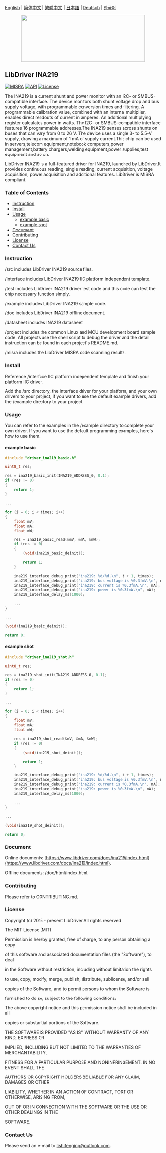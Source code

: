[English](/README.md) | [ 简体中文](/README_zh-Hans.md) | [繁體中文](/README_zh-Hant.md) | [日本語](/README_ja.md) | [Deutsch](/README_de.md) | [한국어](/README_ko.md)

<div align=center>
<img src="/doc/image/logo.svg" width="400" height="150"/>
</div>

## LibDriver INA219

[![MISRA](https://img.shields.io/badge/misra-compliant-brightgreen.svg)](/misra/README.md) [![API](https://img.shields.io/badge/api-reference-blue.svg)](https://www.libdriver.com/docs/ina219/index.html) [![License](https://img.shields.io/badge/license-MIT-brightgreen.svg)](/LICENSE)

The INA219 is a current shunt and power monitor with an I2C- or SMBUS-compatible interface. The device monitors both shunt voltage drop and bus supply voltage, with programmable conversion times and filtering. A programmable calibration value, combined with an internal multiplier, enables direct readouts of current in amperes. An additional multiplying register calculates power in watts. The I2C- or SMBUS-compatible interface features 16 programmable addresses.The INA219 senses across shunts on buses that can vary from 0 to 26 V. The device uses a single 3- to 5.5-V supply, drawing a maximum of 1 mA of supply current.This chip can be used in servers,telecom equipment,notebook computers,power management,battery chargers,welding equipment,power supplies,test equipment and so on.

LibDriver INA219 is a full-featured driver for INA219, launched by LibDriver.It provides continuous reading, single reading, current acquisition, voltage acquisition, power acquisition and additional features. LibDriver is MISRA compliant.

### Table of Contents

  - [Instruction](#Instruction)
  - [Install](#Install)
  - [Usage](#Usage)
    - [example basic](#example-basic)
    - [example shot](#example-shot)
  - [Document](#Document)
  - [Contributing](#Contributing)
  - [License](#License)
  - [Contact Us](#Contact-Us)

### Instruction

/src includes LibDriver INA219 source files.

/interface includes LibDriver INA219 IIC platform independent template.

/test includes LibDriver INA219 driver test code and this code can test the chip necessary function simply.

/example includes LibDriver INA219 sample code.

/doc includes LibDriver INA219 offline document.

/datasheet includes INA219 datasheet.

/project includes the common Linux and MCU development board sample code. All projects use the shell script to debug the driver and the detail instruction can be found in each project's README.md.

/misra includes the LibDriver MISRA code scanning results.

### Install

Reference /interface IIC platform independent template and finish your platform IIC driver.

Add the /src directory, the interface driver for your platform, and your own drivers to your project, if you want to use the default example drivers, add the /example directory to your project.

### Usage

You can refer to the examples in the /example directory to complete your own driver. If you want to use the default programming examples, here's how to use them.

#### example basic

```C
#include "driver_ina219_basic.h"

uint8_t res;

res = ina219_basic_init(INA219_ADDRESS_0, 0.1);
if (res != 0)
{
    return 1;
}

...

for (i = 0; i < times; i++)
{
    float mV;
    float mA;
    float mW;

    res = ina219_basic_read(&mV, &mA, &mW);
    if (res != 0)
    {
        (void)ina219_basic_deinit();

        return 1;
    }

    ina219_interface_debug_print("ina219: %d/%d.\n", i + 1, times);
    ina219_interface_debug_print("ina219: bus voltage is %0.3fmV.\n", mV);
    ina219_interface_debug_print("ina219: current is %0.3fmA.\n", mA);
    ina219_interface_debug_print("ina219: power is %0.3fmW.\n", mW);
    ina219_interface_delay_ms(1000);
    
    ...
}

...

(void)ina219_basic_deinit();

return 0;
```

#### example shot

```C
#include "driver_ina219_shot.h"

uint8_t res;

res = ina219_shot_init(INA219_ADDRESS_0, 0.1);
if (res != 0)
{
    return 1;
}

...

for (i = 0; i < times; i++)
{
    float mV;
    float mA;
    float mW;

    res = ina219_shot_read(&mV, &mA, &mW);
    if (res != 0)
    {
        (void)ina219_shot_deinit();

        return 1;
    }

    ina219_interface_debug_print("ina219: %d/%d.\n", i + 1, times);
    ina219_interface_debug_print("ina219: bus voltage is %0.3fmV.\n", mV);
    ina219_interface_debug_print("ina219: current is %0.3fmA.\n", mA);
    ina219_interface_debug_print("ina219: power is %0.3fmW.\n", mW);
    ina219_interface_delay_ms(1000);
    
    ...
}

...

(void)ina219_shot_deinit();

return 0;
```

### Document

Online documents: [https://www.libdriver.com/docs/ina219/index.html](https://www.libdriver.com/docs/ina219/index.html).

Offline documents: /doc/html/index.html.

### Contributing

Please refer to CONTRIBUTING.md.

### License

Copyright (c) 2015 - present LibDriver All rights reserved



The MIT License (MIT) 



Permission is hereby granted, free of charge, to any person obtaining a copy

of this software and associated documentation files (the "Software"), to deal

in the Software without restriction, including without limitation the rights

to use, copy, modify, merge, publish, distribute, sublicense, and/or sell

copies of the Software, and to permit persons to whom the Software is

furnished to do so, subject to the following conditions: 



The above copyright notice and this permission notice shall be included in all

copies or substantial portions of the Software. 



THE SOFTWARE IS PROVIDED "AS IS", WITHOUT WARRANTY OF ANY KIND, EXPRESS OR

IMPLIED, INCLUDING BUT NOT LIMITED TO THE WARRANTIES OF MERCHANTABILITY,

FITNESS FOR A PARTICULAR PURPOSE AND NONINFRINGEMENT. IN NO EVENT SHALL THE

AUTHORS OR COPYRIGHT HOLDERS BE LIABLE FOR ANY CLAIM, DAMAGES OR OTHER

LIABILITY, WHETHER IN AN ACTION OF CONTRACT, TORT OR OTHERWISE, ARISING FROM,

OUT OF OR IN CONNECTION WITH THE SOFTWARE OR THE USE OR OTHER DEALINGS IN THE

SOFTWARE. 

### Contact Us

Please send an e-mail to lishifenging@outlook.com.